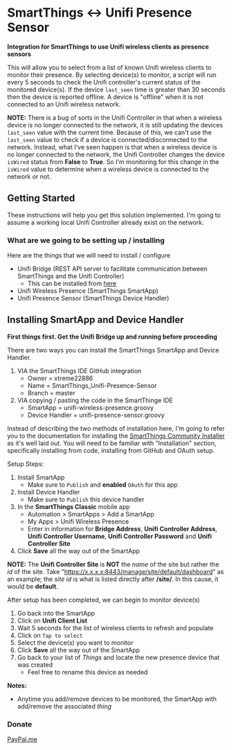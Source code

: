 # SmartThings <-> Unifi Presence Sensor

**Integration for SmartThings to use Unifi wireless clients as presence sensors**

This will allow you to select from a list of known Unifi wireless clients to monitor their presence. By selecting device(s) to monitor, a script will run every 5 seconds to check the Unifi controller's current status of the monitored device(s). If the device `last_seen` time is greater than 30 seconds then the device is reported offline. A device is "offline" when it is not connected to an Unifi wireless network.

**NOTE:** There is a bug of sorts in the Unifi Controller in that when a wireless device is no longer connected to the network, it is still updating the devices `last_seen` value with the current time. Because of this, we can't use the `last_seen` value to check if a device is connected/disconnected to the network. Instead, what I've seen happen is that when a wireless device is no longer connected to the network, the Unifi Controller changes the device `isWired` status from **False** to **True**. So I'm monitoring for this change in the `isWired` value to determine when a wireless device is connected to the network or not.

## Getting Started

These instructions will help you get this solution implemented. I'm going to assume a working local Unifi Controller already exist on the network.

### What are we going to be setting up / installing

Here are the things that we will need to install / configure

- Unifi Bridge (REST API server to facilitate communication between SmartThings and the Unifi Controller)
  - This can be installed from [here](https://github.com/xtreme22886/SmartThings_Unifi-Presence-REST)
- Unifi Wireless Presence (SmartThings SmartApp)
- Unifi Presence Sensor (SmartThings Device Handler)

## Installing SmartApp and Device Handler
**First things first. Get the Unifi Bridge up and running before proceeding**

There are two ways you can install the SmartThings SmartApp and Device Handler.
1. VIA the SmartThings IDE GitHub integration
   - Owner = xtreme22886
   - Name = SmartThings_Unifi-Presence-Sensor
   - Branch = master
2. VIA copying / pasting the code in the SmartThinge IDE
   - SmartApp = unifi-wireless-presence.groovy
   - Device Handler = unifi-presence-sensor.groovy

Instead of describing the two methods of installation here, I'm going to refer you to the documentation for installing the [SmartThings Community Installer](http://thingsthataresmart.wiki/index.php?title=Community_Installer_(Free_Marketplace)) as it's well laid out. You will need to be familiar with "Installation" section, specifically installing from code, installing from GitHub and OAuth setup.

Setup Steps:
1. Install SmartApp
   - Make sure to `Publish` and **enabled** `OAuth` for this app
2. Install Device Handler
   - Make sure to `Publish` this device handler
3. In the **SmartThings Classic** mobile app
   - Automation > SmartApps > Add a SmartApp
   - My Apps > Unifi Wireless Presence
   - Enter in information for **Bridge Address**, **Unifi Controller Address**, **Unifi Controller Username**, **Unifi Controller Password** and **Unifi Controller Site**
4. Click **Save** all the way out of the SmartApp
   
**NOTE:** The **Unifi Controller Site** is **NOT** the *name* of the site but rather the *id* of the site. Take "https://x.x.x.x:8443/manage/site/default/dashboard" as an example; the *site id* is what is listed directly after **/site/**. In this cause, it would be **default**.

After setup has been completed, we can begin to monitor device(s)
1. Go back into the SmartApp
2. Click on **Unifi Client List**
3. Wait 5 seconds for the list of wireless clients to refresh and populate
4. Click on `Tap to select`
5. Select the device(s) you want to monitor
6. Click **Save** all the way out of the SmartApp
7. Go back to your list of *Things* and locate the new presence device that was created
   - Feel free to rename this device as needed
   
**Notes:**
- Anytime you add/remove devices to be monitored, the SmartApp with add/remove the associated *thing*

### Donate
[PayPal.me](https://www.paypal.com/paypalme2/xtreme22886)
